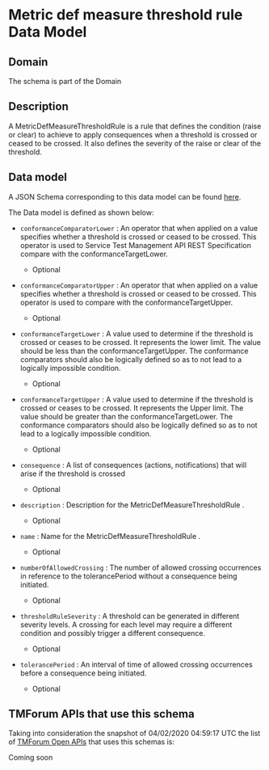# Metric def measure threshold rule Data Model

## Domain

The  schema is part of the  Domain

## Description

A MetricDefMeasureThresholdRule is a rule that defines the condition (raise or clear) to achieve to apply 
consequences when a threshold is crossed or ceased to be crossed. It also defines the severity of the 
raise or clear of the threshold.

## Data model

A JSON Schema corresponding to this data model can be found
[here](https://github.com/tmforum-rand/schemas/blob/candidates/Service/MetricDefMeasureThresholdRule.schema.json).

The Data model is defined as shown below:

- `conformanceComparatorLower` : An operator that when applied on a value specifies whether a 
threshold is crossed or ceased to be crossed. This operator is used to Service Test Management API REST Specification compare with the conformanceTargetLower.

  - Optional


- `conformanceComparatorUpper` : An operator that when applied on a value specifies whether a 
threshold is crossed or ceased to be crossed. This operator is used to compare with the conformanceTargetUpper.

  - Optional


- `conformanceTargetLower` : A value used to determine if the threshold is crossed or ceases 
to be crossed. It represents the lower limit. The value should be less than the conformanceTargetUpper. The conformance comparators should also be logically defined so as to not lead to a logically impossible condition.

  - Optional


- `conformanceTargetUpper` : A value used to determine if the threshold is crossed or ceases 
to be crossed. It represents the Upper limit. The value should be greater than the conformanceTargetLower. The conformance comparators should also be logically defined so as to not lead to a logically impossible condition.

  - Optional


- `consequence` : A list of consequences (actions, notifications) that will arise if the threshold is crossed

  - Optional


- `description` : Description for the MetricDefMeasureThresholdRule .

  - Optional


- `name` : Name for the MetricDefMeasureThresholdRule .

  - Optional


- `numberOfAllowedCrossing` : The number of allowed crossing occurrences in reference to the 
tolerancePeriod without a consequence being initiated.

  - Optional


- `thresholdRuleSeverity` : A threshold can be generated in different severity levels. A 
crossing for each level may require a different condition and possibly trigger a different consequence.

  - Optional


- `tolerancePeriod` : An interval of time of allowed crossing occurrences before a consequence being initiated.

  - Optional






## TMForum APIs that use this schema

Taking into consideration the snapshot of 04/02/2020 04:59:17 UTC the list of [TMForum Open APIs](https://www.tmforum.org/open-apis/) that uses this schemas is:

Coming soon